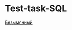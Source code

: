 # Test-task-SQL
[Безымянный](https://github.com/user-attachments/assets/29568c67-8536-43ec-b86f-6ca9ea055841)
